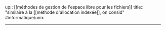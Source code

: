 up:: [[méthodes de gestion de l'espace libre pour les fichiers]] 
title:: "similaire à la [[méthode d'allocation indexée]], on consid"
#informatique/unix 

---

